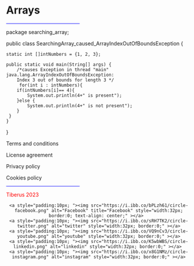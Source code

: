# Arrays
<hr style="width:200; background-color: blue;">
package searching_array;

public class SearchingArray_caused_ArrayIndexOutOfBoundsException {
	
	static int []intNumbers = {1, 2, 3};

	public static void main(String[] args) {
		/*causes Exception in thread "main" java.lang.ArrayIndexOutOfBoundsException: 
		Index 3 out of bounds for length 3 */
		 for(int i : intNumbers){
		if(intNumbers[i]== 4){
			System.out.println(4+" is present");
		}else {
			System.out.println(4+" is not present");
		}
	 }
	}	 
}

<div class="footer">
  <p>Terms and conditions</p>
  <p>License agreement</p>
  <p>Privacy policy</p>
  <p>Cookies policy</p>
  <hr style="width:200; background-color: blue;">
  <p style="color:red;">Tiberus 2023</p>

<div style="text-align: center">

    <a style="padding:10px; "><img src="https://i.ibb.co/bPLzh61/circle-facebook.png" alt="Facebook" title="Facebook" style="width:32px; border:0; text-align: center;" ></a>  
    <a style="padding:10px; "><img src="https://i.ibb.co/sRH7TK2/circle-twitter.png" alt="twitter" style="width:32px; border:0;" ></a>
    <a style="padding:10px; "><img src="https://i.ibb.co/VQ9nCv3/circle-youtube.png" alt="youtube" style="width:32px; border:0;" ></a>
    <a style="padding:10px; "><img src="https://i.ibb.co/K5wbWBS/circle-linkedin.png" alt="linkedin" style="width:32px; border:0;" ></a> 
    <a style="padding:10px; "><img src="https://i.ibb.co/x8G1NMz/circle-instagram.png" alt="instagram" style="width:32px; border:0;" ></a>
 </div>
</div>